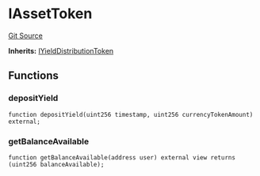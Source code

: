 # IAssetToken
[Git Source](https://github.com/https://eyqs@plumenetwork/contracts/blob/b5edc4ed671c2231a27f7b5cb5598db490d2ae10/src/interfaces/IAssetToken.sol)

**Inherits:**
[IYieldDistributionToken](/src/interfaces/IYieldDistributionToken.sol/interface.IYieldDistributionToken.md)


## Functions
### depositYield


```solidity
function depositYield(uint256 timestamp, uint256 currencyTokenAmount) external;
```

### getBalanceAvailable


```solidity
function getBalanceAvailable(address user) external view returns (uint256 balanceAvailable);
```

